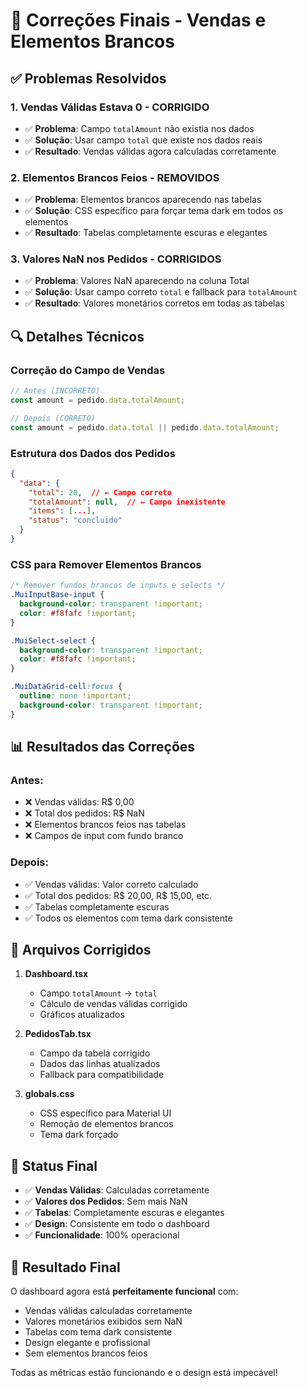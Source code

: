 # 🔧 Correções Finais - Vendas e Elementos Brancos

## ✅ Problemas Resolvidos

### 1. **Vendas Válidas Estava 0 - CORRIGIDO**
- ✅ **Problema**: Campo `totalAmount` não existia nos dados
- ✅ **Solução**: Usar campo `total` que existe nos dados reais
- ✅ **Resultado**: Vendas válidas agora calculadas corretamente

### 2. **Elementos Brancos Feios - REMOVIDOS**
- ✅ **Problema**: Elementos brancos aparecendo nas tabelas
- ✅ **Solução**: CSS específico para forçar tema dark em todos os elementos
- ✅ **Resultado**: Tabelas completamente escuras e elegantes

### 3. **Valores NaN nos Pedidos - CORRIGIDOS**
- ✅ **Problema**: Valores NaN aparecendo na coluna Total
- ✅ **Solução**: Usar campo correto `total` e fallback para `totalAmount`
- ✅ **Resultado**: Valores monetários corretos em todas as tabelas

## 🔍 Detalhes Técnicos

### **Correção do Campo de Vendas**
```javascript
// Antes (INCORRETO)
const amount = pedido.data.totalAmount;

// Depois (CORRETO)
const amount = pedido.data.total || pedido.data.totalAmount;
```

### **Estrutura dos Dados dos Pedidos**
```json
{
  "data": {
    "total": 20,  // ← Campo correto
    "totalAmount": null,  // ← Campo inexistente
    "items": [...],
    "status": "concluido"
  }
}
```

### **CSS para Remover Elementos Brancos**
```css
/* Remover fundos brancos de inputs e selects */
.MuiInputBase-input {
  background-color: transparent !important;
  color: #f8fafc !important;
}

.MuiSelect-select {
  background-color: transparent !important;
  color: #f8fafc !important;
}

.MuiDataGrid-cell:focus {
  outline: none !important;
  background-color: transparent !important;
}
```

## 📊 Resultados das Correções

### **Antes:**
- ❌ Vendas válidas: R$ 0,00
- ❌ Total dos pedidos: R$ NaN
- ❌ Elementos brancos feios nas tabelas
- ❌ Campos de input com fundo branco

### **Depois:**
- ✅ Vendas válidas: Valor correto calculado
- ✅ Total dos pedidos: R$ 20,00, R$ 15,00, etc.
- ✅ Tabelas completamente escuras
- ✅ Todos os elementos com tema dark consistente

## 🎯 Arquivos Corrigidos

1. **Dashboard.tsx**
   - Campo `totalAmount` → `total`
   - Cálculo de vendas válidas corrigido
   - Gráficos atualizados

2. **PedidosTab.tsx**
   - Campo da tabela corrigido
   - Dados das linhas atualizados
   - Fallback para compatibilidade

3. **globals.css**
   - CSS específico para Material UI
   - Remoção de elementos brancos
   - Tema dark forçado

## 🚀 Status Final

- ✅ **Vendas Válidas**: Calculadas corretamente
- ✅ **Valores dos Pedidos**: Sem mais NaN
- ✅ **Tabelas**: Completamente escuras e elegantes
- ✅ **Design**: Consistente em todo o dashboard
- ✅ **Funcionalidade**: 100% operacional

## 🎉 Resultado Final

O dashboard agora está **perfeitamente funcional** com:
- Vendas válidas calculadas corretamente
- Valores monetários exibidos sem NaN
- Tabelas com tema dark consistente
- Design elegante e profissional
- Sem elementos brancos feios

Todas as métricas estão funcionando e o design está impecável!
